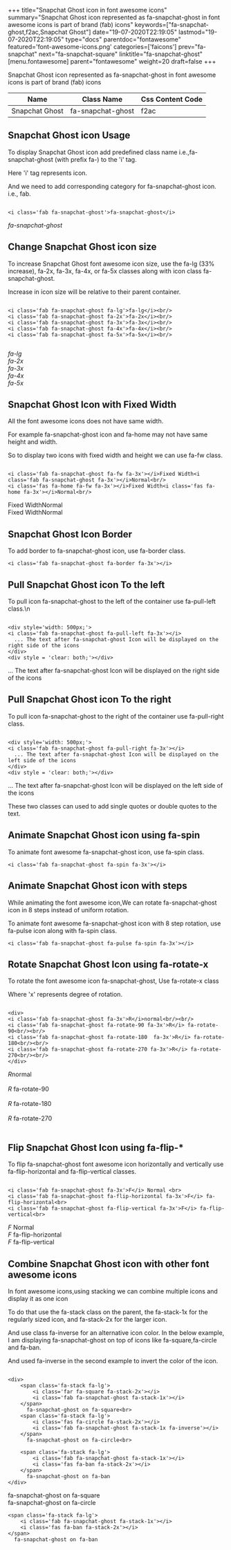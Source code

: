 +++
title="Snapchat Ghost icon in font awesome icons"
summary="Snapchat Ghost icon represented as fa-snapchat-ghost in font awesome icons is part of brand (fab) icons"
keywords=["fa-snapchat-ghost,f2ac,Snapchat Ghost"]
date="19-07-2020T22:19:05"
lastmod="19-07-2020T22:19:05"
type="docs"
parentdoc="fontawesome"
featured='font-awesome-icons.png'
categories=['faicons']
prev="fa-snapchat"
next="fa-snapchat-square"
linktitle="fa-snapchat-ghost"
[menu.fontawesome]
parent="fontawesome"
weight=20
draft=false
+++


Snapchat Ghost icon represented as fa-snapchat-ghost in font awesome icons is part of brand (fab) icons

<div class='table-responsive'><table class='table'><thead><tr><th>Name</th><th>Class Name</th><th>Css Content Code</th></tr></thead><tbody><tr><td>Snapchat Ghost</td><td>fa-snapchat-ghost</td><td>f2ac</td></tr></tbody></table></div>



## Snapchat Ghost icon Usage

To display Snapchat Ghost icon add predefined class name i.e.,fa-snapchat-ghost (with prefix fa-) to the 'i' tag.

Here 'i' tag represents icon.

And we need to add corresponding category for fa-snapchat-ghost icon. i.e., fab.


```

<i class='fab fa-snapchat-ghost'>fa-snapchat-ghost</i>
```

<i class='fab fa-snapchat-ghost'>fa-snapchat-ghost</i>




## Change Snapchat Ghost icon size
To increase Snapchat Ghost font awesome icon size, use the fa-lg (33% increase), fa-2x, fa-3x, fa-4x, or fa-5x classes along with icon class fa-snapchat-ghost.

Increase in icon size will be relative to their parent container. 

```

<i class='fab fa-snapchat-ghost fa-lg'>fa-lg</i><br/>
<i class='fab fa-snapchat-ghost fa-2x'>fa-2x</i><br/>
<i class='fab fa-snapchat-ghost fa-3x'>fa-3x</i><br/>
<i class='fab fa-snapchat-ghost fa-4x'>fa-4x</i><br/>
<i class='fab fa-snapchat-ghost fa-5x'>fa-5x</i><br/>
            
```

<i class='fab fa-snapchat-ghost fa-lg'>fa-lg</i><br/>
<i class='fab fa-snapchat-ghost fa-2x'>fa-2x</i><br/>
<i class='fab fa-snapchat-ghost fa-3x'>fa-3x</i><br/>
<i class='fab fa-snapchat-ghost fa-4x'>fa-4x</i><br/>
<i class='fab fa-snapchat-ghost fa-5x'>fa-5x</i><br/>
            



## Snapchat Ghost Icon with Fixed Width 

All the font awesome icons does not have same width.

For example fa-snapchat-ghost icon and fa-home may not have same height and width.

So to display two icons with fixed width and height we can use fa-fw class.


```

<i class='fab fa-snapchat-ghost fa-fw fa-3x'></i>Fixed Width<i class='fab fa-snapchat-ghost fa-3x'></i>Normal<br/>
<i class='fas fa-home fa-fw fa-3x'></i>Fixed Width<i class='fas fa-home fa-3x'></i>Normal<br/>
```

<i class='fab fa-snapchat-ghost fa-fw fa-3x'></i>Fixed Width<i class='fab fa-snapchat-ghost fa-3x'></i>Normal<br/>
<i class='fas fa-home fa-fw fa-3x'></i>Fixed Width<i class='fas fa-home fa-3x'></i>Normal<br/>



## Snapchat Ghost Icon Border 

To add border to fa-snapchat-ghost icon, use fa-border class.


```
<i class='fab fa-snapchat-ghost fa-border fa-3x'></i>

```
<i class='fab fa-snapchat-ghost fa-border fa-3x'></i>





## Pull Snapchat Ghost icon To the left

To pull icon fa-snapchat-ghost to the left of the container use fa-pull-left class.\n

```

<div style='width: 500px;'>
<i class='fab fa-snapchat-ghost fa-pull-left fa-3x'></i>
  ... The text after fa-snapchat-ghost Icon will be displayed on the right side of the icons
</div>
<div style = 'clear: both;'></div>
```

<div style='width: 500px;'>
<i class='fab fa-snapchat-ghost fa-pull-left fa-3x'></i>
  ... The text after fa-snapchat-ghost Icon will be displayed on the right side of the icons
</div>
<div style = 'clear: both;'></div>




## Pull Snapchat Ghost icon To the right
To pull icon fa-snapchat-ghost to the right of the container use fa-pull-right class.

```

<div style='width: 500px;'>
<i class='fab fa-snapchat-ghost fa-pull-right fa-3x'></i>
  ... The text after fa-snapchat-ghost Icon will be displayed on the left side of the icons
</div>
<div style = 'clear: both;'></div>
```

<div style='width: 500px;'>
<i class='fab fa-snapchat-ghost fa-pull-right fa-3x'></i>
  ... The text after fa-snapchat-ghost Icon will be displayed on the left side of the icons
</div>
<div style = 'clear: both;'></div>

These two classes can used to add single quotes or double quotes to the text.


## Animate Snapchat Ghost icon using fa-spin
To animate font awesome fa-snapchat-ghost icon, use fa-spin class.

```
<i class='fab fa-snapchat-ghost fa-spin fa-3x'></i>
```
<i class='fab fa-snapchat-ghost fa-spin fa-3x'></i>




## Animate Snapchat Ghost icon with steps
While animating the font awesome icon,We can rotate fa-snapchat-ghost icon in 8 steps instead of uniform rotation.

To animate font awesome fa-snapchat-ghost icon with 8 step rotation, use fa-pulse icon along with fa-spin class.


```
<i class='fab fa-snapchat-ghost fa-pulse fa-spin fa-3x'></i>

```
<i class='fab fa-snapchat-ghost fa-pulse fa-spin fa-3x'></i>





## Rotate Snapchat Ghost Icon using fa-rotate-x
To rotate the font awesome icon fa-snapchat-ghost, Use fa-rotate-x class

Where 'x' represents degree of rotation.


```

<div>
<i class='fab fa-snapchat-ghost fa-3x'>R</i>normal<br/><br/>
<i class='fab fa-snapchat-ghost fa-rotate-90 fa-3x'>R</i> fa-rotate-90<br/><br/> 
<i class='fab fa-snapchat-ghost fa-rotate-180  fa-3x'>R</i> fa-rotate-180<br/><br/> 
<i class='fab fa-snapchat-ghost fa-rotate-270 fa-3x'>R</i> fa-rotate-270<br/><br/>
</div>
```

<div>
<i class='fab fa-snapchat-ghost fa-3x'>R</i>normal<br/><br/>
<i class='fab fa-snapchat-ghost fa-rotate-90 fa-3x'>R</i> fa-rotate-90<br/><br/> 
<i class='fab fa-snapchat-ghost fa-rotate-180  fa-3x'>R</i> fa-rotate-180<br/><br/> 
<i class='fab fa-snapchat-ghost fa-rotate-270 fa-3x'>R</i> fa-rotate-270<br/><br/>
</div>




## Flip Snapchat Ghost Icon using fa-flip-*
To flip fa-snapchat-ghost font awesome icon horizontally and vertically use fa-flip-horizontal and fa-flip-vertical classes. 

```

<i class='fab fa-snapchat-ghost fa-3x'>F</i> Normal <br>
<i class='fab fa-snapchat-ghost fa-flip-horizontal fa-3x'>F</i> fa-flip-horizontal<br>
<i class='fab fa-snapchat-ghost fa-flip-vertical fa-3x'>F</i> fa-flip-vertical<br>
```

<i class='fab fa-snapchat-ghost fa-3x'>F</i> Normal <br>
<i class='fab fa-snapchat-ghost fa-flip-horizontal fa-3x'>F</i> fa-flip-horizontal<br>
<i class='fab fa-snapchat-ghost fa-flip-vertical fa-3x'>F</i> fa-flip-vertical<br>




## Combine Snapchat Ghost icon with other font awesome icons
In font awesome icons,using stacking we can combine multiple icons and display it as one icon 

To do that use the fa-stack class on the parent, the fa-stack-1x for the regularly sized icon, and fa-stack-2x for the larger icon.

And use class fa-inverse for an alternative icon color. 
In the below example, I am displaying fa-snapchat-ghost on top of icons like fa-square,fa-circle and fa-ban.

And used fa-inverse in the second example to invert the color of the icon.

```

<div>
    <span class='fa-stack fa-lg'>
        <i class='far fa-square fa-stack-2x'></i>
        <i class='fab fa-snapchat-ghost fa-stack-1x'></i>
    </span>
      fa-snapchat-ghost on fa-square<br>
    <span class='fa-stack fa-lg'>
        <i class='fas fa-circle fa-stack-2x'></i>
        <i class='fab fa-snapchat-ghost fa-stack-1x fa-inverse'></i>
    </span>
      fa-snapchat-ghost on fa-circle<br>

    <span class='fa-stack fa-lg'>
        <i class='fab fa-snapchat-ghost fa-stack-1x'></i>
        <i class='fas fa-ban fa-stack-2x'></i>
    </span>
      fa-snapchat-ghost on fa-ban
</div>
```

<div>
    <span class='fa-stack fa-lg'>
        <i class='far fa-square fa-stack-2x'></i>
        <i class='fab fa-snapchat-ghost fa-stack-1x'></i>
    </span>
      fa-snapchat-ghost on fa-square<br>
    <span class='fa-stack fa-lg'>
        <i class='fas fa-circle fa-stack-2x'></i>
        <i class='fab fa-snapchat-ghost fa-stack-1x fa-inverse'></i>
    </span>
      fa-snapchat-ghost on fa-circle<br>

    <span class='fa-stack fa-lg'>
        <i class='fab fa-snapchat-ghost fa-stack-1x'></i>
        <i class='fas fa-ban fa-stack-2x'></i>
    </span>
      fa-snapchat-ghost on fa-ban
</div>






